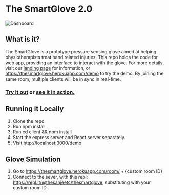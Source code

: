 # The SmartGlove 2.0

![Dashboard](https://cdn.discordapp.com/attachments/575028784395452464/661270319616622602/unknown.png)

## What is it?
The SmartGlove is a prototype pressure sensing glove aimed at helping physiotherapists treat hand related injuries. This repo holds the code for web app, providing an interface to interact with the glove. For more details, visit our [landing page]( https://thesmartglove.landen.co/) for information, or https://thesmartglove.herokuapp.com/demo to try the demo. By joining the same room, multiple clients will be in sync in real-time.


### [Try it out](https://thesmartglove.herokuapp.com/demo) or [see it in action.](https://www.youtube.com/watch?v=WGSrL6JS5Os)

## Running it Locally
1) Clone the repo.
2) Run npm install
3) Run cd client && npm install
4) Start the express server and React server separately.
5) Visit http://localhost:3000/demo

## Glove Simulation
1) Go to https://thesmartglove.herokuapp.com/room/ + {custom room ID}
2) Connect to the sever, with this repl: https://repl.it/@thesanjeetc/thesmartglove, substituting with your custom room ID.
